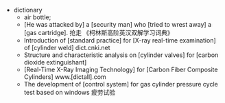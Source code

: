 - dictionary
    - air bottle;
    - [He was attacked by] a [security man] who [tried to wrest away] a [gas cartridge]. 抢走 《柯林斯高阶英汉双解学习词典》
    - Introduction of [standard practice] for [X-ray real-time examination] of [cylinder weld] dict.cnki.net
    - Structure and characteristic analysis on [cylinder valves] for [carbon dioxide extinguishant]
    - [Real-Time X-Ray Imaging Technology] for [Carbon Fiber Composite Cylinders] www.[dictall].com
    - The development of [control system] for gas cylinder pressure cycle test based on windows 疲劳试验
